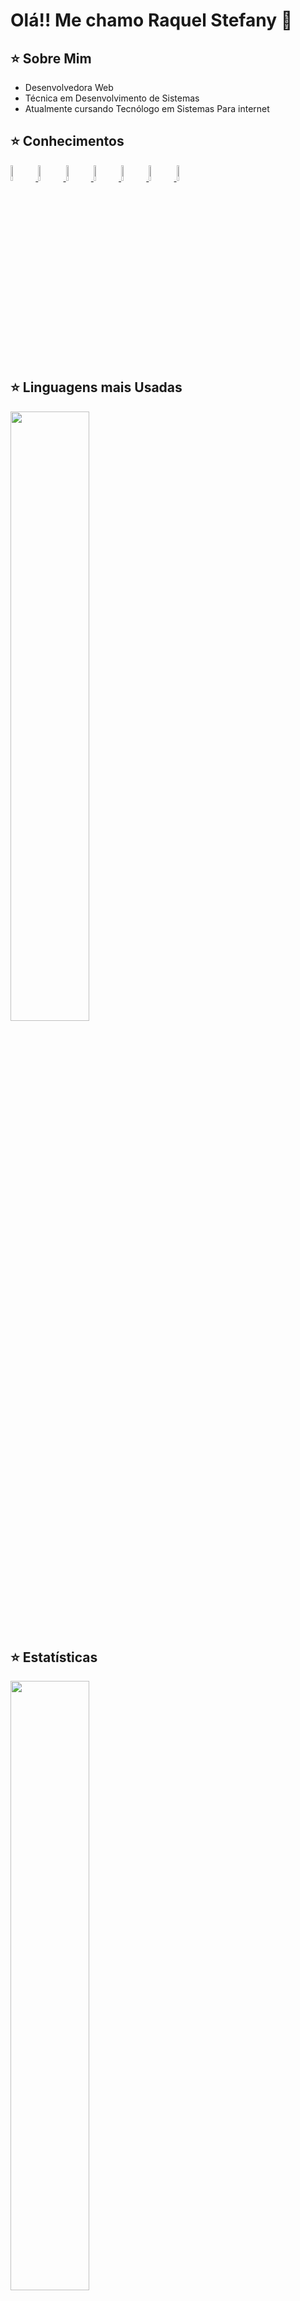 <h1>
    Olá!! Me chamo Raquel Stefany 👋
</h1>

<h2>
    ⭐ Sobre Mim
</h2>
<ul>
    <li>
        Desenvolvedora Web
    </li>
    <li>
        Técnica em Desenvolvimento de Sistemas
    </li>
    <li>
        Atualmente cursando Tecnólogo em Sistemas Para internet
    </li>
</ul>

<h2>
    ⭐ Conhecimentos
</h2>    
<a href="https://github.com/RaquelStefany">
    <img width="8%" src="https://cdn.jsdelivr.net/gh/devicons/devicon/icons/html5/html5-plain-wordmark.svg" alt="Raquel-HTML"/>        
    <img width="8%" src="https://cdn.jsdelivr.net/gh/devicons/devicon/icons/css3/css3-plain-wordmark.svg" alt="Raquel-CSS" />   
    <img width="8%" src="https://cdn.jsdelivr.net/gh/devicons/devicon/icons/javascript/javascript-plain.svg" alt="Raquel-JavaScript" />        
    <img width="8%" src="https://cdn.jsdelivr.net/gh/devicons/devicon/icons/php/php-original.svg" alt="Raquel-PHP" />    
    <img width="8%" src="https://cdn.jsdelivr.net/gh/devicons/devicon/icons/mysql/mysql-original-wordmark.svg" alt="Raquel-MySQL" />
    <img width="8%" src="https://cdn.jsdelivr.net/gh/devicons/devicon/icons/laravel/laravel-plain-wordmark.svg" alt="Raquel-Laravel" />
    <img width="8%" src="https://cdn.jsdelivr.net/gh/devicons/devicon/icons/ionic/ionic-original-wordmark.svg" alt="Raquel-Ionic" />
</a>      

<h2>
    ⭐ Linguagens mais Usadas
</h2>
<a href="https://github.com/RaquelStefany">
    <img width="50%" src="https://github-readme-stats.vercel.app/api/top-langs/?username=RaquelStefany&layout=compact&langs_count=10&theme=github_dark">
</a>      

<h2>
    ⭐ Estatísticas
</h2>
<a href="https://github.com/RaquelStefany">
    <img width="50%" src="https://github-readme-stats.vercel.app/api?username=RaquelStefany&show_icons=true&theme=github_dark&include_all_commits=true&count_private=true"/>
</a>      

<hr>
<h2>
    ⭐ Redes Sociais
</h2>
<a href="https://www.facebook.com/raquelstefany.g/" target="_blank">
    <img width="8%" src="https://cdn.jsdelivr.net/gh/devicons/devicon/icons/facebook/facebook-original.svg" alt="Raquel-Facebook"/>
</a>      
<a href="https://www.linkedin.com/in/raquel-stefany-generoso-rodrigues-a51a7a201/" target="_blank">
    <img width="8%" src="https://cdn.jsdelivr.net/gh/devicons/devicon/icons/linkedin/linkedin-original.svg" alt="Raquel-LinkedIn"/>
</a>      
<a href="https://www.instagram.com/raquelrodriguez013/" target="_blank">
    <img width="8%" src="https://upload.wikimedia.org/wikipedia/commons/thumb/e/e7/Instagram_logo_2016.svg/2048px-Instagram_logo_2016.svg.png" alt="Raquel-Instagram"/>
</a>      